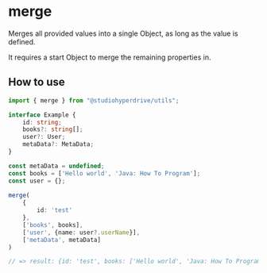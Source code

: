 # merge
Merges all provided values into a single Object, as long as the value is defined.

It requires a start Object to merge the remaining properties in.

## How to use

```typescript
import { merge } from "@studiohyperdrive/utils";

interface Example {
	id: string;
	books?: string[];
	user?: User;
	metaData?: MetaData;
}

const metaData = undefined;
const books = ['Hello world', 'Java: How To Program'];
const user = {};
 
merge(
	{
		id: 'test'
	},
	['books', books],
	['user', {name: user?.userName}],
	['metaData', metaData]
)

// => result: {id: 'test', books: ['Hello world', 'Java: How To Program']}
```
